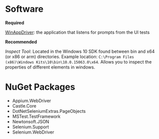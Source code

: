 # Software

**Required** 

[WinAppDriver](https://github.com/microsoft/WinAppDriver): the application that listens for prompts from the UI tests

**Recommended**

*Inspect Tool*: Located in the Windows 10 SDK found between bin and x64 (or x86 or arm) directories. Example location: `C:\Program Files (x86)\Windows Kits\10\bin\10.0.15063.0\x64`. Allows you to inspect the properties of different elements in windows.

# NuGet Packages

* Appium.WebDriver
* Castle.Core
* DotNetSeleniumExtras.PageObjects
* MSTest.TestFramework
* Newtonsoft.JSON
* Selenium.Support
* Selenium.WebDriver
